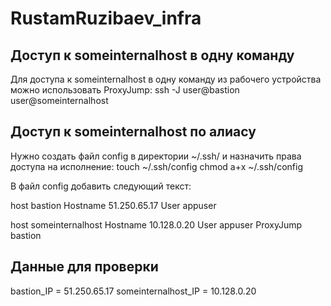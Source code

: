 # RustamRuzibaev_infra
## Доступ к someinternalhost в одну команду
Для доступа к someinternalhost в одну команду из рабочего устройства можно использовать ProxyJump:
ssh -J user@bastion user@someinternalhost

## Доступ к someinternalhost по алиасу
Нужно создать файл config в директории ~/.ssh/ и назначить права доступа на исполнение:
touch ~/.ssh/config
chmod a+x ~/.ssh/config

В файл config добавить следующий текст:

host bastion
        Hostname 51.250.65.17
        User appuser

host someinternalhost
        Hostname 10.128.0.20
        User appuser
        ProxyJump bastion

## Данные для проверки
bastion_IP = 51.250.65.17
someinternalhost_IP = 10.128.0.20
